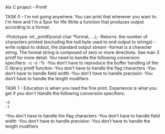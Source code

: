 Alx C project - Printf

TASK 0 - I'm not going anywhere. You can print that wherever you want to. I'm here and I'm a Spur for life
Write a function that produces output according to a format.

-Prototype: int _printf(const char *format, ...);
-Returns: the number of characters printed (excluding the null byte used to end output to strings)
-write output to stdout, the standard output stream
-format is a character string. The format string is composed of zero or more directives. See man 3 printf for more detail.
 You need to handle the following conversion specifiers:
	-c
	-s
	-%
-You don’t have to reproduce the buffer handling of the C library printf function
-You don’t have to handle the flag characters
-You don’t have to handle field width
-You don’t have to handle precision
-You don’t have to handle the length modifiers

TASK 1 - Education is when you read the fine print. Experience is what you get if you don't
Handle the following conversion specifiers:

	-d
	-i
-You don’t have to handle the flag characters
-You don’t have to handle field width
-You don’t have to handle precision
-You don’t have to handle the length modifiers
